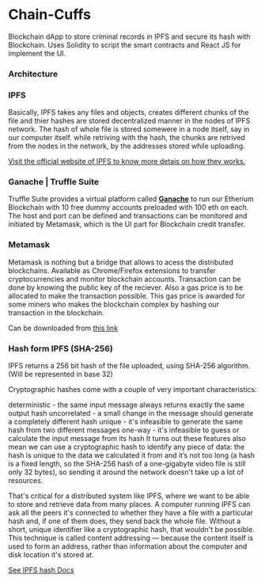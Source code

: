 # Chain-Cuffs
Blockchain dApp to store criminal records in IPFS and secure its hash with Blockchain.
Uses Solidity to script the smart contracts and React JS for implement the UI.

### **Architecture**


### **IPFS**
Basically, IPFS takes any files and objects, creates different chunks of the file and thier hashes are stored
decentralized manner in the nodes of IPFS network. The hash of whole file is stored somewere in a node itself, say in our computer itself.
while retriving with the hash, the chunks are retrived from the nodes in the network, by the addresses stored while uploading.

[Visit the official website of IPFS to know more detais on how they works.](https://ipfs.io)

### **Ganache | Truffle Suite**
Truffle Suite provides a virtual platform called [**Ganache**](https://www.trufflesuite.com/ganache) to run our Etherium Blockchain with 10 free dummy accounts preloaded with 100 eth on each. 
The host and port can be defined and transactions can be monitored and initiated by Metamask, which is the UI part for Blockchain credit transfer.

### **Metamask**
Metamask is nothing but a bridge that allows to acess the distributed blockchains. Available as Chrome/Firefox extensions to transfer cryptocurrencies and monitor blockchain accounts. Transaction can be done by knowing the public  key of the reciever. Also a gas price is to be allocated to make the transaction possible. This gas price is awarded for some miners who makes the blockchain complex by hashing our transaction in the blockchain.

Can be downloaded from [this link](https://metamask.io)

### **Hash form IPFS (SHA-256)**
IPFS returns a 256 bit hash of the file uploaded, using SHA-256 algorithm. (Will be represented in base 32)

Cryptographic hashes come with a couple of very important characteristics:

deterministic - the same input message always returns exactly the same output hash
uncorrelated - a small change in the message should generate a completely different hash
unique - it's infeasible to generate the same hash from two different messages
one-way - it's infeasible to guess or calculate the input message from its hash
It turns out these features also mean we can use a cryptographic hash to identify any piece of data: the hash is unique to the data we calculated it from and it’s not too long (a hash is a fixed length, so the SHA-256 hash of a one-gigabyte video file is still only 32 bytes), so sending it around the network doesn't take up a lot of resources.

That's critical for a distributed system like IPFS, where we want to be able to store and retrieve data from many places. A computer running IPFS can ask all the peers it's connected to whether they have a file with a particular hash and, if one of them does, they send back the whole file. Without a short, unique identifier like a cryptographic hash, that wouldn't be possible. This technique is called content addressing — because the content itself is used to form an address, rather than information about the computer and disk location it's stored at.

[See IPFS hash Docs](https://docs.ipfs.io/guides/concepts/hashes/)

